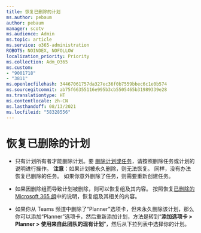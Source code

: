 ```yaml
---
title: 恢复已删除的计划
ms.author: pebaum
author: pebaum
manager: scotv
ms.audience: Admin
ms.topic: article
ms.service: o365-administration
ROBOTS: NOINDEX, NOFOLLOW
localization_priority: Priority
ms.collection: Adm_O365
ms.custom:
- "9001718"
- "3811"
ms.openlocfilehash: 34467061757da327ec36f0b7559bbec6c1e0b574
ms.sourcegitcommit: ab75f66355116e995b3cb5505465b31989339e28
ms.translationtype: HT
ms.contentlocale: zh-CN
ms.lasthandoff: 08/13/2021
ms.locfileid: "58328556"
---
```

# <a name="recover-deleted-plans"></a>恢复已删除的计划

- 只有计划所有者才能删除计划。要 [删除计划或任务](https://support.microsoft.com/office/39e10e78-13f0-446d-94cd-9e562648497a.)，请按照删除任务或计划的说明进行操作。  
    **注意**：如果计划被永久删除，则无法恢复。 同样，没有办法恢复已删除的任务。 如果你意外删除了任务，则需要重新创建任务。

- 如果因删除组而导致计划被删除，则可以恢复组及其内容。 按照恢复[已删除的 Microsoft 365 组](https://docs.microsoft.com/microsoft-365/admin/create-groups/restore-deleted-group?view=o365-worldwide)中的说明，恢复组及其相关的内容。

- 如果你从 Teams 频道中删除了“Planner”选项卡，但未永久删除该计划，那么你可以添加“Planner”选项卡，然后重新添加计划，方法是转到“**添加选项卡 > Planner > 使用来自此团队的现有计划**”，然后从下拉列表中选择你的计划。
